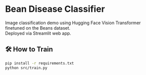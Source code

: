# Bean Disease Classifier

Image classification demo using Hugging Face Vision Transformer finetuned on the Beans dataset.  
Deployed via Streamlit web app.

## 🛠 How to Train

```bash
pip install -r requirements.txt
python src/train.py
